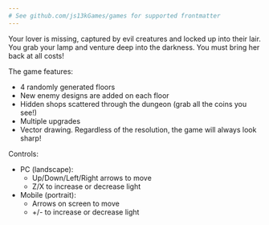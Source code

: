 ```yaml
---
# See github.com/js13kGames/games for supported frontmatter
---
```

Your lover is missing, captured by evil creatures and locked up into their lair. You grab your lamp and venture deep into the darkness. You must bring her back at all costs!

The game features:

- 4 randomly generated floors
- New enemy designs are added on each floor
- Hidden shops scattered through the dungeon (grab all the coins you see!)
- Multiple upgrades
- Vector drawing. Regardless of the resolution, the game will always look sharp!


Controls:

- PC (landscape):
    - Up/Down/Left/Right arrows to move
    - Z/X to increase or decrease light
- Mobile (portrait):
    - Arrows on screen to move
    - +/- to increase or decrease light